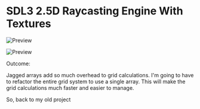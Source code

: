 # SDL3 2.5D Raycasting Engine With Textures

![Preview](https://github.com/con-dog/sdl-textured/blob/88a4a451aa799864a2b6c6f975da92f160baa858/media/phase-3/Screen%20Recording%202025-01-06%20at%207.53.50%E2%80%AFPM.gif)

![Preview](https://github.com/con-dog/sdl-textured/blob/88a4a451aa799864a2b6c6f975da92f160baa858/media/phase-3/phase-3.png)

Outcome:

Jagged arrays add so much overhead to grid calculations. I'm going to have to refactor the entire grid system to use a single array. This will make the grid calculations much faster and easier to manage.

So, back to my old project